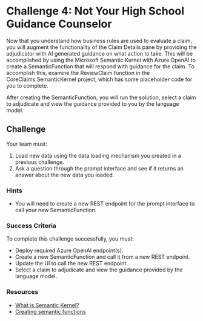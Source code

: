 # Challenge 4: Not Your High School Guidance Counselor

Now that you understand how business rules are used to evaluate a claim, you will augment the functionality of the Claim Details pane by providing the adjudicator with AI generated guidance on what action to take. This will be accomplished by using the Microsoft Semantic Kernel with Azure OpenAI to create a SemanticFunction that will respond with guidance for the claim. To accomplish this, examine the ReviewClaim function in the CoreClaims.SemanticKernel project, which has some placeholder code for you to complete.

After creating the SemanticFunction, you will run the solution, select a claim to adjudicate and view the guidance provided to you by the language model.

## Challenge

Your team must:

1. Load new data using the data loading mechanism you created in a previous challenge.
2. Ask a question through the prompt interface and see if it returns an answer about the new data you loaded.

### Hints

- You will need to create a new REST endpoint for the prompt interface to call your new SemanticFunction.

### Success Criteria

To complete this challenge successfully, you must:

- Deploy required Azure OpenAI endpoint(s).
- Create a new SemanticFunction and call it from a new REST endpoint.
- Update the UI to call the new REST endpoint.
- Select a claim to adjudicate and view the guidance provided by the language model.

### Resources

- [What is Semantic Kernel?](https://learn.microsoft.com/semantic-kernel/overview/)
- [Creating semantic functions](https://learn.microsoft.com/semantic-kernel/ai-orchestration/semantic-functions?tabs%253DCsharp)
